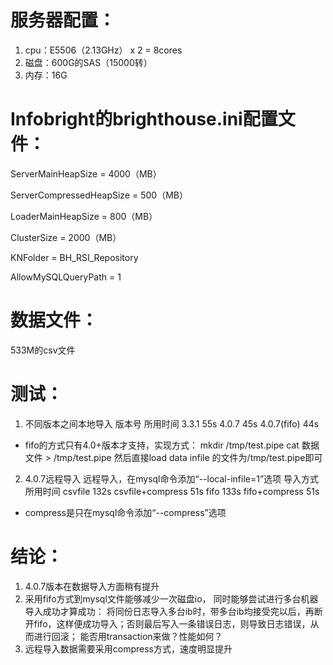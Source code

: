# 服务器配置：
1. cpu：E5506（2.13GHz） x 2 = 8cores
2. 磁盘：600G的SAS（15000转）
3. 内存：16G

# Infobright的brighthouse.ini配置文件：
ServerMainHeapSize = 4000（MB）

ServerCompressedHeapSize = 500（MB）

LoaderMainHeapSize = 800（MB）

ClusterSize = 2000（MB）

KNFolder = BH_RSI_Repository

AllowMySQLQueryPath = 1


# 数据文件：
533M的csv文件

# 测试：
1. 不同版本之间本地导入
版本号         所用时间
3.3.1           55s
4.0.7           45s
4.0.7(fifo)     44s

* fifo的方式只有4.0+版本才支持，实现方式：
     mkdir /tmp/test.pipe
     cat 数据文件 > /tmp/test.pipe
     然后直接load data infile 的文件为/tmp/test.pipe即可

2. 4.0.7远程导入
远程导入，在mysql命令添加“--local-infile=1”选项
导入方式            所用时间
csvfile             132s
csvfile+compress    51s
fifo                133s
fifo+compress       51s

* compress是只在mysql命令添加“--compress”选项

# 结论：
1. 4.0.7版本在数据导入方面稍有提升
2. 采用fifo方式到mysql文件能够减少一次磁盘io，
     同时能够尝试进行多台机器导入成功才算成功：
          将同份日志导入多台ib时，带多台ib均接受完以后，再断开fifo，这样便成功导入；否则最后写入一条错误日志，则导致日志错误，从而进行回滚；
          能否用transaction来做？性能如何？
3. 远程导入数据需要采用compress方式，速度明显提升